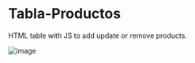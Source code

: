 # Tabla-Productos
HTML table with JS  to add update or remove products.

![image](https://user-images.githubusercontent.com/37349818/226142509-b25e83ea-9bf6-46a8-a461-c226634536d0.png)

